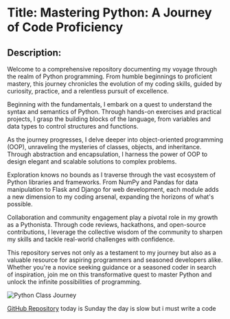 #	Title: Mastering Python: A Journey of Code Proficiency

##	Description:
Welcome to a comprehensive repository documenting my voyage through the realm of Python programming. From humble beginnings to proficient mastery, this journey chronicles the evolution of my coding skills, guided by curiosity, practice, and a relentless pursuit of excellence.

Beginning with the fundamentals, I embark on a quest to understand the syntax and semantics of Python. Through hands-on exercises and practical projects, I grasp the building blocks of the language, from variables and data types to control structures and functions.

As the journey progresses, I delve deeper into object-oriented programming (OOP), unraveling the mysteries of classes, objects, and inheritance. Through abstraction and encapsulation, I harness the power of OOP to design elegant and scalable solutions to complex problems.

Exploration knows no bounds as I traverse through the vast ecosystem of Python libraries and frameworks. From NumPy and Pandas for data manipulation to Flask and Django for web development, each module adds a new dimension to my coding arsenal, expanding the horizons of what's possible.

Collaboration and community engagement play a pivotal role in my growth as a Pythonista. Through code reviews, hackathons, and open-source contributions, I leverage the collective wisdom of the community to sharpen my skills and tackle real-world challenges with confidence.

This repository serves not only as a testament to my journey but also as a valuable resource for aspiring programmers and seasoned developers alike. Whether you're a novice seeking guidance or a seasoned coder in search of inspiration, join me on this transformative quest to master Python and unlock the infinite possibilities of programming.

![Python Class Journey](https://miro.medium.com/v2/resize:fit:1400/1*ycIMlwgwicqlO6PcFRA-Iw.png)

[GitHub Repository](https://github.com/robertnesterodhiambo/pythonclass.git)
today is Sunday the day is slow but i must write a code